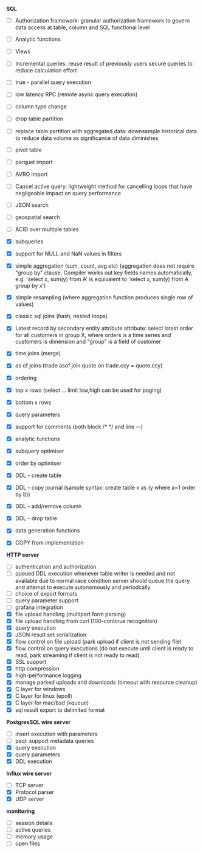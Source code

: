 __SQL__

- [ ] Authorization framework:
        granular authorization framework to govern data access at table, column and SQL functional level
- [ ] Analytic functions
- [ ] Views
- [ ] Incremental queries: reuse result of previously users secure queries to reduce calculation effort
- [ ] true - parallel query execution
- [ ] low latency RPC (remote async query execution)
- [ ] column type change
- [ ] drop table partition
- [ ] replace table partition with aggregated data: downsample historical data to reduce data volume as significance of data diminishes
- [ ] pivot table
- [ ] parquet import
- [ ] AVRO import
- [ ] Cancel active query: lightweight method for cancelling loops that have negligeable impact on query performance
- [ ] JSON search
- [ ] geospatial search
- [ ] ACID over multiple tables 

- [x] subqueries
- [x] support for NULL and NaN values in filters
- [x] simple aggregation (sum, count, avg etc)
        (aggregation does not require "group by" clause. Compiler works out
        key fields names automatically, e.g. 'select x, sum(y) from A' is
        equivalent to 'select x, sum(y) from A group by x')
- [x] simple resampling (where aggregation function produces single row of values)
- [x] classic sql joins (hash, nested loops)
- [x] Latest record by secondary entity attribute attribute: select latest order for all customers in group X, where
    orders is a time series and customers is dimension and "group" is a field of customer
- [x] time joins (merge)
- [x] as of joins (trade asof join quote on trade.ccy = quote.ccy)
- [x] ordering
- [x] top x rows (select ... limit low,high can be used for paging)
- [x] bottom x rows
- [x] query parameters
- [x] support for comments (both block /* */ and line --)
- [x] analytic functions
- [x] subquery optimiser
- [x] order by optimiser
- [x] DDL - create table
- [x] DDL - copy journal (sample syntax: create table x as (y where a=1 order by b))
- [x] DDL - add/remove column
- [x] DDL - drop table
- [x] data generation functions
- [x] COPY from implementation


__HTTP server__

- [ ] authentication and authorization
- [ ] queued DDL execution
        whenever table writer is needed and not available due to normal race condition server should
        queue the query and attempt to execute autonomously and periodcally
- [ ] choice of export formats
- [ ] query parameter support
- [ ] grafana integration
- [x] file upload handling (multipart form parsing)
- [x] file upload handling from curl (100-continue recognition)
- [x] query execution
- [x] JSON result set serialization
- [x] flow control on file upload (park upload if client is not sending file)
- [x] flow control on query executions (do not execute until client is ready to read, park streaming if client is not ready to read)
- [x] SSL support
- [x] http compression
- [x] high-performance logging
- [x] manage parked uploads and downloads (timeout with resource cleanup)
- [x] C layer for windows
- [x] C layer for linux (epoll)
- [x] C layer for mac/bsd (kqueue)
- [x] sql result export to delimited format

__PostgresSQL wire server__

- [ ] insert execution with parameters 
- [ ] psql: support metadata queries 
- [x] query execution
- [x] query parameters
- [x] DDL execution

__Influx wire server__
- [ ] TCP server
- [x] Protocol parser
- [x] UDP server

__monitoring__

- [ ] session details
- [ ] active queries
- [ ] memory usage
- [ ] open files

